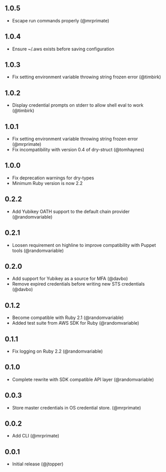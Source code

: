 ## 1.0.5
* Escape run commands properly (@mrprimate)

## 1.0.4
* Ensure ~/.aws exists before saving configuration

## 1.0.3
* Fix setting environment variable throwing string frozen error (@timbirk)

## 1.0.2
* Display credential prompts on stderr to allow shell eval to work (@timbirk)

## 1.0.1
* Fix setting environment variable throwing string frozen error (@mrprimate)
* Fix incompatibility with version 0.4 of dry-struct (@tomhaynes)

## 1.0.0
* Fix deprecation warnings for dry-types
* Minimum Ruby version is now 2.2

## 0.2.2
* Add Yubikey OATH support to the default chain provider (@randomvariable)

## 0.2.1
* Loosen requirement on highline to improve compatibility with Puppet tools (@randomvariable)

## 0.2.0

* Add support for Yubikey as a source for MFA (@davbo)
* Remove expired credentials before writing new STS credentials (@davbo)

## 0.1.2

* Become compatible with Ruby 2.1 (@randomvariable)
* Added test suite from AWS SDK for Ruby (@randomvariable)

## 0.1.1

* Fix logging on Ruby 2.2 (@randomvariable)

## 0.1.0

* Complete rewrite with SDK compatible API layer (@randomvariable)

## 0.0.3

* Store master credentials in OS credential store. (@mrprimate)

## 0.0.2

* Add CLI (@mrprimate)

## 0.0.1

* Initial release (@jtopper)
